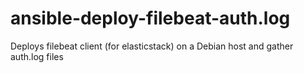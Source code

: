 # ansible-deploy-filebeat-auth.log
Deploys filebeat client (for elasticstack) on a Debian host and gather auth.log files

